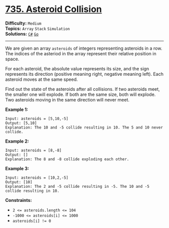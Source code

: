# [735. Asteroid Collision](https://leetcode.com/problems/asteroid-collision/)

**Difficulty:** `Medium`  
**Topics:** `Array` `Stack` `Simulation`  
**Solutions:** [`C#`](../../src/csharp/challenges/Problems/AsteroidCollision.cs) [`Go`](../../src/go/challenges/problems/asteroid_collision_test.go)  

---

We are given an array `asteroids` of integers representing asteroids in a row. The indices of the asteriod in the array represent their relative position in space.

For each asteroid, the absolute value represents its size, and the sign represents its direction (positive meaning right, negative meaning left). Each asteroid moves at the same speed.

Find out the state of the asteroids after all collisions. If two asteroids meet, the smaller one will explode. If both are the same size, both will explode. Two asteroids moving in the same direction will never meet.

**Example 1:**

```
Input: asteroids = [5,10,-5]
Output: [5,10]
Explanation: The 10 and -5 collide resulting in 10. The 5 and 10 never collide.
```

**Example 2:**

```
Input: asteroids = [8,-8]
Output: []
Explanation: The 8 and -8 collide exploding each other.
```

**Example 3:**

```
Input: asteroids = [10,2,-5]
Output: [10]
Explanation: The 2 and -5 collide resulting in -5. The 10 and -5 collide resulting in 10.
```

**Constraints:**

* `2 <= asteroids.length <= 104`
* `-1000 <= asteroids[i] <= 1000`
* `asteroids[i] != 0`